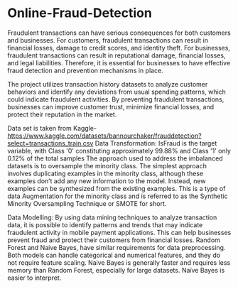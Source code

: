 # Online-Fraud-Detection
Fraudulent transactions can have serious consequences for both customers and businesses. For customers, fraudulent transactions can result in financial losses, damage to credit scores, and identity theft. For businesses, fraudulent transactions can result in reputational damage, financial losses, and legal liabilities. Therefore, it is essential for businesses to have effective fraud detection and prevention mechanisms in place. 

The project utilizes transaction history datasets to analyze customer behaviors and identify any deviations from usual spending patterns, which could indicate fraudulent activities. By preventing fraudulent transactions, businesses can improve customer trust, minimize financial losses, and protect their reputation in the market.   

Data set is taken from Kaggle-https://www.kaggle.com/datasets/bannourchaker/frauddetection?select=transactions_train.csv
Data Transformation: IsFraud is the target variable, with Class '0' constituting approximately 99.88% and Class '1' only 0.12% of the total samples The approach used to address the imbalanced datasets is to oversample the minority class. The simplest approach involves duplicating examples in the minority class, although these examples don’t add any new information to the model. Instead, new examples can be synthesized from the existing examples. This is a type of data Augmentation for the minority class and is referred to as the Synthetic Minority Oversampling Technique or SMOTE for short.

Data Modelling:
By using data mining techniques to analyze transaction data, it is possible to identify patterns and trends that may indicate fraudulent activity in mobile payment applications. This can help businesses prevent fraud and protect their customers from financial losses.
Random Forest and Naive Bayes, have similar requirements for data preprocessing. 
Both models can handle categorical and numerical features, and they do not require feature scaling. 
Naive Bayes is generally faster and requires less memory than Random Forest, especially for large datasets. 
Naïve Bayes is easier to interpret.

